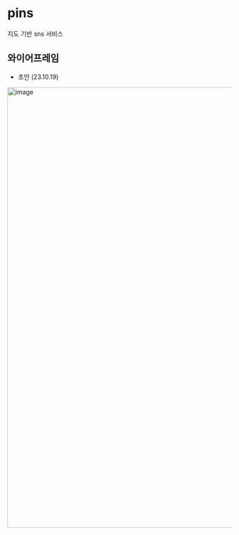 # pins
지도 기반 sns 서비스

## 와이어프레임
- 초안 (23.10.19)
<img width="991" alt="image" src="https://github.com/f-lab-edu/pins/assets/16567811/dfa68ba1-917f-4846-89ae-1f7cd295cf98">
